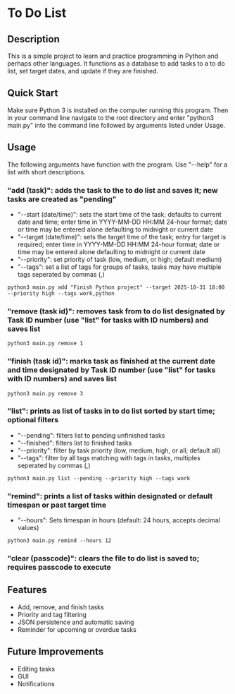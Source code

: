 # To Do List

## Description
This is a simple project to learn and practice programming in Python and perhaps other languages. It functions as a database to add tasks to a to do list, set target dates, and update if they are finished.

## Quick Start
Make sure Python 3 is installed on the computer running this program. Then in your command line navigate to the root directory and enter "python3 main.py" into the command line followed by arguments listed under Usage.

## Usage
The following arguments have function with the program. Use "--help" for a list with short descriptions.

### "add (task)": adds the task to the to do list and saves it; new tasks are created as "pending"
* "--start (date/time)": sets the start time of the task; defaults to current date and time; enter time in YYYY-MM-DD HH:MM 24-hour format; date or time may be entered alone defaulting to midnight or current date
* "--target (date/time)": sets the target time of the task; entry for target is required; enter time in YYYY-MM-DD HH:MM 24-hour format; date or time may be entered alone defaulting to midnight or current date
* "--priority": set priority of task (low, medium, or high; default medium)
* "--tags": set a list of tags for groups of tasks, tasks may have multiple tags seperated by commas (,)

```
python3 main.py add "Finish Python project" --target 2025-10-31 18:00 --priority high --tags work,python
```

### "remove (task id)": removes task from to do list designated by Task ID number (use "list" for tasks with ID numbers) and saves list

```
python3 main.py remove 1
```

### "finish (task id)": marks task as finished at the current date and time designated by Task ID number (use "list" for tasks with ID numbers) and saves list

```
python3 main.py remove 3
```

### "list": prints as list of tasks in to do list sorted by start time; optional filters
* "--pending": filters list to pending unfinished tasks
* "--finished": filters list to finished tasks
* "--priority": filter by task priority (low, medium, high, or all; default all)
* "--tags": filter by all tags matching with tags in tasks, multiples seperated by commas (,)

```
python3 main.py list --pending --priority high --tags work
```

### "remind": prints a list of tasks within designated or default timespan or past target time
* "--hours": Sets timespan in hours (default: 24 hours, accepts decimal values)

```
python3 main.py remind --hours 12
```

### "clear (passcode)": clears the file to do list is saved to; requires passcode to execute

## Features

* Add, remove, and finish tasks
* Priority and tag filtering
* JSON persistence and automatic saving
* Reminder for upcoming or overdue tasks

## Future Improvements

* Editing tasks
* GUI
* Notifications
